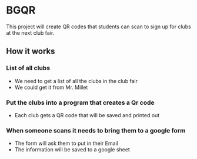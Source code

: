 # BGQR
This project will create QR codes that students can scan to sign up for clubs at the next club fair. 

## How it works

### List of all clubs
* We need to get a list of all the clubs in the club fair
* We could get it from Mr. Millet

### Put the clubs into a program that creates a Qr code
* Each club gets a QR code that will be saved and printed out

### When someone scans it needs to bring them to a google form
* The form will ask them to put in their Email
* The information will be saved to a google sheet

